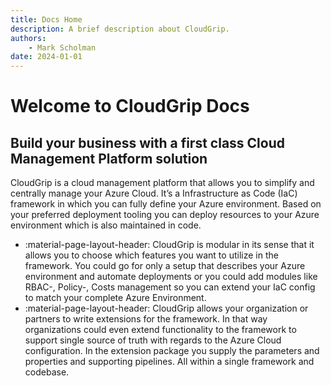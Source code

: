 ```yaml
---
title: Docs Home
description: A brief description about CloudGrip.
authors:
    - Mark Scholman
date: 2024-01-01
---
```


# Welcome to CloudGrip Docs

## Build your business with a first class Cloud Management Platform solution

CloudGrip is a cloud management platform that
allows you to simplify and centrally manage your Azure Cloud. It’s a Infrastructure as Code (IaC) framework in which you can fully define your Azure environment. Based on your preferred deployment tooling you can deploy resources to your Azure environment which is also maintained in code.

<div class="grid cards" markdown>

- :material-page-layout-header: CloudGrip is modular in its sense that it allows you to choose which features you want to utilize in the framework. You could go for only a setup that describes your Azure environment and automate deployments or you could add modules like RBAC-, Policy-, Costs management so you can extend your IaC config to match your complete Azure Environment.
- :material-page-layout-header: CloudGrip allows your organization or partners to write extensions for the framework. In that way organizations could even extend functionality to the framework to support single source of truth with regards to the Azure Cloud configuration. In the extension package you supply the parameters and properties and supporting pipelines. All within a single framework and codebase.

</div>
